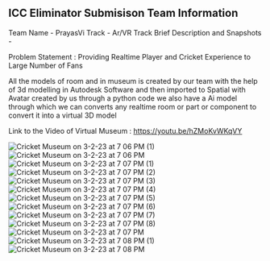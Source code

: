 ICC Eliminator Submisison
Team Information
------------
Team Name - PrayasVi
Track - Ar/VR Track
Brief Description and Snapshots - 

Problem Statement : Providing Realtime Player and Cricket Experience to Large Number of Fans 

All the models of room and in museum is created by our team with the help of 3d modelling in Autodesk Software and then imported to Spatial with Avatar created by us through a python code we also have a Ai model through which we can converts any realtime room or part or component to convert it into a virtual 3D model

Link to the Video of Virtual Museum : https://youtu.be/hZMoKvWKqVY

![Cricket Museum on 3-2-23 at 7 06 PM (1)](https://user-images.githubusercontent.com/126787371/222451797-e3867101-623c-4bd0-918d-aa2376a41304.png)
![Cricket Museum on 3-2-23 at 7 06 PM](https://user-images.githubusercontent.com/126787371/222451883-65a4fa7e-7dce-4175-bccc-274ba1b7e4ff.png)
![Cricket Museum on 3-2-23 at 7 07 PM (1)](https://user-images.githubusercontent.com/126787371/222451927-3c1dc3f5-c2f4-4701-874d-5fa44a198b39.png)
![Cricket Museum on 3-2-23 at 7 07 PM (2)](https://user-images.githubusercontent.com/126787371/222451997-6b5f89b5-94b0-49c4-96a9-c29b8d26959c.png)
![Cricket Museum on 3-2-23 at 7 07 PM (3)](https://user-images.githubusercontent.com/126787371/222452015-dc193ed3-5148-43a0-b180-953f5ce22507.png)
![Cricket Museum on 3-2-23 at 7 07 PM (4)](https://user-images.githubusercontent.com/126787371/222452030-d2163519-dfc3-4740-9c6e-3823a9a3d96a.png)
![Cricket Museum on 3-2-23 at 7 07 PM (5)](https://user-images.githubusercontent.com/126787371/222452053-65420899-e95d-4d23-838f-a0e72246a044.png)
![Cricket Museum on 3-2-23 at 7 07 PM (6)](https://user-images.githubusercontent.com/126787371/222452072-09c82ab6-934d-4e98-9b99-85bc8679472e.png)
![Cricket Museum on 3-2-23 at 7 07 PM (7)](https://user-images.githubusercontent.com/126787371/222452097-439c8de7-847c-411b-bd51-93bb60a8ae05.png)
![Cricket Museum on 3-2-23 at 7 07 PM (8)](https://user-images.githubusercontent.com/126787371/222452144-1fbf5a0c-8f84-4d13-885b-68be6bfd1f9f.png)
![Cricket Museum on 3-2-23 at 7 07 PM](https://user-images.githubusercontent.com/126787371/222452170-3dbf2578-b5c1-4de5-b160-48c9f3335d5d.png)
![Cricket Museum on 3-2-23 at 7 08 PM (1)](https://user-images.githubusercontent.com/126787371/222452201-b043d6a7-0a36-4d1f-8f48-1923eb95941d.png)
![Cricket Museum on 3-2-23 at 7 08 PM](https://user-images.githubusercontent.com/126787371/222452216-7b612136-e8b2-4f81-954e-be49df766326.png)
